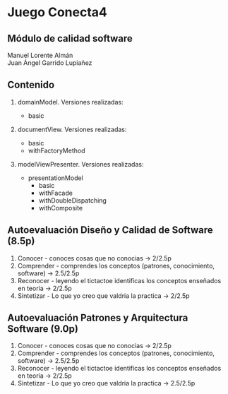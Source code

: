 # Juego Conecta4  

## Módulo de calidad software  

Manuel Lorente Almán  
Juan Ángel Garrido Lupiañez  

## Contenido  

1. domainModel. Versiones realizadas:  

    * basic  

2. documentView. Versiones realizadas:  

    * basic  
    * withFactoryMethod  

3. modelViewPresenter. Versiones realizadas:  
    * presentationModel
        * basic
        * withFacade
        * withDoubleDispatching
        * withComposite

## Autoevaluación Diseño y Calidad de Software (8.5p)  

1. Conocer - conoces cosas que no conocias -> 2/2.5p  
2. Comprender - comprendes los conceptos (patrones, conocimiento, software) -> 2.5/2.5p  
3. Reconocer - leyendo el tictactoe identificas los conceptos enseñados en teoría -> 2/2.5p  
4. Sintetizar - Lo que yo creo que valdria la practica -> 2/2.5p  
  
## Autoevaluación Patrones y Arquitectura Software (9.0p)  

1. Conocer - conoces cosas que no conocias -> 2/2.5p  
2. Comprender - comprendes los conceptos (patrones, conocimiento, software) -> 2.5/2.5p  
3. Reconocer - leyendo el tictactoe identificas los conceptos enseñados en teoría -> 2/2.5p  
4. Sintetizar - Lo que yo creo que valdria la practica -> 2.5/2.5p  
